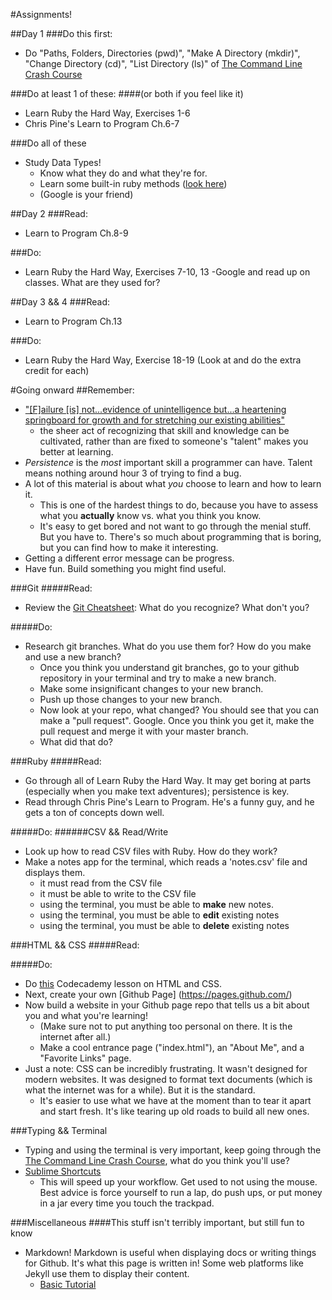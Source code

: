 #Assignments!

##Day 1
###Do this first:
- Do "Paths, Folders, Directories (pwd)", "Make A Directory (mkdir)", "Change Directory (cd)", "List Directory (ls)" of [The Command Line Crash Course](http://cli.learncodethehardway.org/book/)

###Do at least 1 of these:
####(or both if you feel like it)
- Learn Ruby the Hard Way, Exercises 1-6
- Chris Pine's Learn to Program Ch.6-7

###Do all of these
- Study Data Types!
  - Know what they do and what they're for.
  - Learn some built-in ruby methods ([look here](http://ruby-doc.com/))
  - (Google is your friend)

##Day 2
###Read:
- Learn to Program Ch.8-9

###Do:
- Learn Ruby the Hard Way, Exercises 7-10, 13
-Google and read up on classes. What are they used for?

##Day 3 && 4
###Read:
- Learn to Program Ch.13

###Do:
- Learn Ruby the Hard Way, Exercise 18-19 (Look at and do the extra credit for each)

#Going onward
##Remember:
- ["[F]ailure [is] not...evidence of unintelligence but...a heartening springboard for growth and for stretching our existing abilities"](http://www.brainpickings.org/2014/01/29/carol-dweck-mindset/)
  - the sheer act of recognizing that skill and knowledge can be cultivated, rather than are fixed to someone's "talent" makes you better at learning.
- _Persistence_ is the _most_ important skill a programmer can have. Talent means nothing around hour 3 of trying to find a bug.
- A lot of this material is about what _you_ choose to learn and how to learn it.
  - This is one of the hardest things to do, because you have to assess what you **actually** know vs. what you think you know.
  - It's easy to get bored and not want to go through the menial stuff. But you have to. There's so much about programming that is boring, but you can find how to make it interesting.
- Getting a different error message can be progress.
- Have fun. Build something you might find useful.

###Git
#####Read:
- Review the [Git Cheatsheet](https://scotch.io/bar-talk/git-cheat-sheet): What do you recognize? What don't you?

#####Do:
- Research git branches. What do you use them for? How do you make and use a new branch?
  - Once you think you understand git branches, go to your github repository in your terminal and try to make a new branch.
  - Make some insignificant changes to your new branch.
  - Push up those changes to your new branch.
  - Now look at your repo, what changed? You should see that you can make a "pull request". Google. Once you think you get it, make the pull request and merge it with your master branch.
  - What did that do?


###Ruby
#####Read:
- Go through all of Learn Ruby the Hard Way. It may get boring at parts (especially when you make text adventures); persistence is key.
- Read through Chris Pine's Learn to Program. He's a funny guy, and he gets a ton of concepts down well.

#####Do:
######CSV && Read/Write
- Look up how to read CSV files with Ruby. How do they work?
- Make a notes app for the terminal, which reads a 'notes.csv' file and displays them.
  - it must read from the CSV file
  - it must be able to write to the CSV file
  - using the terminal, you must be able to **make** new notes.
  - using the terminal, you must be able to **edit** existing notes
  - using the terminal, you must be able to **delete** existing notes

###HTML && CSS
#####Read:

#####Do:
- Do [this](https://www.codecademy.com/en/skills/make-a-website) Codecademy lesson on HTML and CSS.
- Next, create your own [Github Page]
(https://pages.github.com/)
- Now build a website in your Github page repo that tells us a bit about you and what you're learning!
  - (Make sure not to put anything too personal on there. It is the internet after all.)
  - Make a cool entrance page ("index.html"), an "About Me", and a "Favorite Links" page.
- Just a note: CSS can be incredibly frustrating. It wasn't designed for modern websites. It was designed to format text documents (which is what the internet was for a while). But it is the standard.
  - It's easier to use what we have at the moment than to tear it apart and start fresh. It's like tearing up old roads to build all new ones.

###Typing && Terminal
- Typing and using the terminal is very important, keep going through the [The Command Line Crash Course](http://cli.learncodethehardway.org/book/), what do you think you'll use?
- [Sublime Shortcuts](http://www.cheatography.com/martinprins/cheat-sheets/sublime-text-3-osx/)
  - This will speed up your workflow. Get used to not using the mouse. Best advice is force yourself to run a lap, do push ups, or  put money in a jar every time you touch the trackpad.

###Miscellaneous
####This stuff isn't terribly important, but still fun to know
- Markdown! Markdown is useful when displaying docs or writing things for Github. It's what this page is written in! Some web platforms like Jekyll use them to display their content.
  - [Basic Tutorial](http://markdowntutorial.com/)

